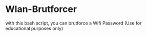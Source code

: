 # Wlan-Brutforcer
with this bash script, you can brutforce a Wifi Password (Use for educational purposes only)
